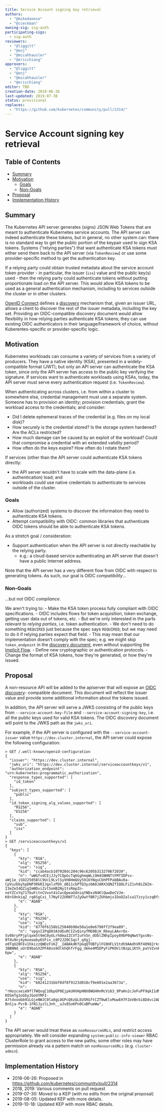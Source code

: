 ```yaml
---
title: Service Account signing key retrieval
authors:
  - "@mikedanese"
  - "@cceckman"
owning-sig: sig-auth
participating-sigs:
  - sig-auth
reviewers:
  - "@liggitt"
  - "@enj"
  - "@micahhausler"
  - "@ericchiang"
approvers:
  - "@liggitt"
  - "@enj"
  - "@micahhausler"
  - "@ericchiang"
editor: TBD
creation-date: 2018-06-26
last-updated: 2019-07-30
status: provisional
replaces:
  - "https://github.com/kubernetes/community/pull/2314/"
---
```


# Service Account signing key retrieval

## Table of Contents

<!-- toc -->
- [Summary](#summary)
- [Motivation](#motivation)
  - [Goals](#goals)
  - [Non-Goals](#non-goals)
- [Proposal](#proposal)
- [Implementation History](#implementation-history)
<!-- /toc -->

## Summary

The Kubernetes API server generates (signs) JSON Web Tokens that are meant to
authenticate Kubernetes service accounts. The API server can indeed authenticate
these tokens, but in general, no other system can: there is no standard way to
get the public portion of the keypair used to sign KSA tokens. Systems ("relying
parties") that want authenticate KSA tokens must either send them back to the
API server (via `TokenReview`) or use some provider-specific method to get the
authentication key.

If a relying party could obtain trusted metadata about the service account token
provider - in particular, the issuer (`iss`) value and the public key(s) used -
then the relying party could authenticate tokens without putting proportionate
load on the API server. This would allow KSA tokens to be used as a general
authentication mechanism, including to services outside the cluster or in other
clusters.

[OpenID Connect](https://openid.net/connect/) defines a
[discovery](https://openid.net/specs/openid-connect-discovery-1_0.html)
mechanism that, given an issuer URL, allows a client to discover the rest of the
issuer metadata, including the key set. Providing an OIDC-compatible discovery
document would allow flexibility in how relying parties authenticate KSA tokens;
they can use existing OIDC authenticators in their language/framework of choice,
without Kuberentes-specific or provider-specific logic.

## Motivation

Kubernetes workloads can consume a variety of services from a variety of
producers. They have a native identity (KSA), presented in a widely-compatible
format (JWT); but only an API server can authenticate the KSA token, since only
the API server has access to the public key verifying the signature. If services
want to authenticate workloads using KSAs, today, the API server must serve
every authentication request (i.e. `TokenReview`).

When authenticating across clusters, i.e. from within a cluster to somewhere
else, credential management must use a separate system. Someone has to provision
an identity; provision credentials; grant the workload access to the
credentials; and consider:

-   Did I delete ephemeral traces of the credential (e.g. files on my local
    disk)?
-   How securely is the credential stored? Is the storage system hardened? Are
    the ACLs restricted?
-   How much damage can be caused by an exploit of the workload? Could that
    compromise a credential with an extended validity period?
-   How often do the keys expire? How often do I rotate them?

If services (other than the API server could authenticate KSA tokens directly:

-   the API server wouldn't have to scale with the data-plane (i.e.
    authentication) load; and
-   workloads could use native credentials to authenticate to services outside
    of the cluster.

### Goals

-   Allow (authorized) systems to discover the information they need to
    authenticate KSA tokens.
-   Attempt compatibility with OIDC: common libraries that authenticate OIDC
    tokens should be able to authenticate KSA tokens.

As a stretch goal / consideration:

-   Support authentication when the API server is not directly reachable by the
    relying party.
    -   e.g.: a cloud-based service authenticating an API server that doesn't
        have a public Internet address.

Note that the API server has a very different flow from OIDC with respect to
generating tokens. As such, our goal is OIDC *compatibility*...

### Non-Goals

...but not OIDC *compliance*.

We aren't trying to: - Make the KSA token process fully compliant with OIDC
specifications. - OIDC includes flows for token acquisition, token exchange,
getting user data out of tokens, etc. - But we're only interested in the parts
relevant to *relying parties*, i.e. token authentication. - We don't need to do
something `REQUIRED` just because the spec says `REQUIRED`; but we may need to
do it if relying parties expect that field. - This may mean that our
implementation doesn't comply with the spec; e.g. we might skip `token_endpoint`
in the
[discovery document](https://openid.net/specs/openid-connect-discovery-1_0.html#ProviderMetadata),
even without supporting the
[Implicit Flow](https://openid.net/specs/openid-connect-core-1_0.html#ImplicitFlowAuth). -
Define new cryptographic or authentication protocols. - Change the format of KSA
tokens, how they're generated, or how they're issued.

## Proposal

A non-resource API will be added to the apiserver that will expose an
[OIDC discovery](https://openid.net/specs/openid-connect-discovery-1_0.html)-
compatible document. This document will reflect the issuer value and provide
some additional information about the tokens issued.

In addition, the API server will serve a JWKS consisting of the public keys from
`--service-account-key-file` and `--service-account-signing-key`, i.e. all the
public keys used for valid KSA tokens. The OIDC discovery document will point to
the JWKS path as the `jwks_uri`.

For example, if the API server is configured with the `--service-account-issuer`
value `https://dev.cluster.internal`, the API server could expose the following
configuration:

```
> GET /.well-known/openid-configuration
{
  "issuer": "https://dev.cluster.internal",
  "jwks_uri": "https://dev.cluster.internal/serviceaccountkeys/v1",
  "authorization_endpoint": "urn:kubernetes:programmatic_authorization",
  "response_types_supported": [
    "id_token"
  ],
  "subject_types_supported": [
    "public"
  ],
  "id_token_signing_alg_values_supported": [
    "RS256",
    "ES256"
  ],
  "claims_supported": [
    "sub",
    "iss"
  ]
}
> GET /serviceaccountkeys/v1
{
  "keys": [
    {
      "kty": "RSA",
      "alg": "RS256",
      "use": "sig",
      "kid": "ccab4acb107920dc284c96c6205b313270672039",
      "n": "wWGfvdCEjJJy7CQpGcTq6GghmqWLi9H4SNHNTtFMfIDPsv-aWj1e_iSO22505BlC9UcL9LvlSyVH8HmQUy5916YNqxCbhPFPabBAv0a-CpVuzbbyhpDNP3RkRIJgxlzPDh_dB11cbPTQ3yz0A0JARX3QNZfIQ8LFiZ1vh0iZAIm-I3eZeI4QZigImNDviZstSoHB2Ny1tsRmpZn-neYZCxYq717buFctnCVvot4iCwcQpeaGdniqYNDxzN4KlQwwDeCVJm-K0rG9nkiqZ_rq8SgCxi_l7NyF2ZURNTTzZyDwYfBR7jZUhbmjxIDoDZalsa1Tzzy1vzqBfxkFD5Z03w",
      "e": "AQAB"
    },
    {
      "kty": "RSA",
      "alg": "RS256",
      "use": "sig",
      "kid": "8770f6158b125040b98e50a1e0e6790ff2f9ea09",
      "n": "vpgsIIPqDO3A3dEuRCIZvQinyfME0BjH_RbeyLAAvrQx-Sv08ryFPjplqxm5t9mC0yULrhOmaIZCVfIuYn5n_dOblZNhpIpoy89bP0qNwV7gxsNv-0Tdu9nj4ymxeoaby6SFiv_c8P2JZ0CSqif_qXgj-o0TqU20FEv1hkizzQWDzFsKZ__IABAkdKfpGqQTOBTylFG9HFLV1tdh9AAdhVRf40982rksaOSDWvN_sfxiz6midGPgG0OOnMnwKAW-3BBNNd_uUrD9baSXZPFA8zo9dlkhQhfrFgg_U6ke4M5DPyFiPKOVitBzpL1Kth_patVZvnBGXtq2frbReF-6pw",
      "e": "AQAB"
    },
    {
      "kty": "RSA",
      "alg": "RS256",
      "use": "sig",
      "kid": "68241231bbf0df8f9123d018cf9e601e2aa3673a",
      "n": "rHozcxeim9flTWQxqC1ObpGP0EjpkUHVHpHNX8WGHHnMcVi63_9PaHn2cJeFuPF9qkI1dMPXeoX0m33N0tgM9-KOSmTg1oGbyJGoUYMFI-A7tdxoobb91LGjeNWJC0la0gLOGPcQ6zQLEU5RGftCZT0wElxMuwEH7FZoVBn5i8Ddvc2ADd4bFW0f_FckwFYN1rIU1uLf6coku_1xBfae3b_JiBq38QOGXPdPgxfPzmJEvIz_LB2WOIcwhl97DY32BQU7l_lNLYz6wMg9HeCKolypPIFEGNxLj1TcuOhwP5-BnSja-PvrB-1FN1JyzlL3nh__uJv8SoKPn0CoBPueWw",
      "e": "AQAB"
    }
  ]
}
```

The API server would treat these as `nonResourceURLs`, and restrict access
appropriately. We will consider expanding `system:public-info-viewer` RBAC
ClusterRole to grant access to the new paths; some other roles may have
permission already via a pattern match on `nonResourceURLs` (e.g.
`cluster-admin`).

## Implementation History

-   2018-06-26: Proposed in https://github.com/kubernetes/community/pull/2314
-   2018, 2019: Various comments on pull request
-   2019-07-30: Moved to a KEP (with no edits from the original proposal)
-   2019-08-05: Updated KEP with more details.
-   2019-10-18: Updated KEP with more RBAC details.
